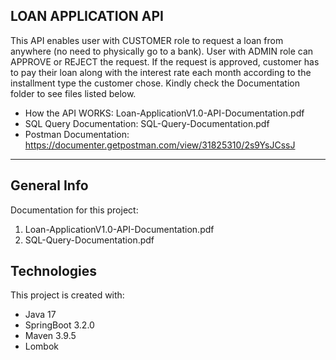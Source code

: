 LOAN APPLICATION API
---
This API enables user with CUSTOMER role to request a loan from anywhere (no need to physically go to a bank). User with ADMIN role can APPROVE or REJECT the request. 
If the request is approved, customer has to pay their loan along with the interest rate each month according to the installment type the customer chose.
Kindly check the Documentation folder to see files listed below.
* How the API WORKS: Loan-ApplicationV1.0-API-Documentation.pdf
* SQL Query Documentation: SQL-Query-Documentation.pdf
* Postman Documentation: https://documenter.getpostman.com/view/31825310/2s9YsJCssJ
---

## General Info
Documentation for this project:
1. Loan-ApplicationV1.0-API-Documentation.pdf
2. SQL-Query-Documentation.pdf

## Technologies
This project is created with:
* Java 17
* SpringBoot 3.2.0
* Maven 3.9.5
* Lombok
